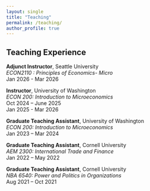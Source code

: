 ```yaml
---
layout: single
title: "Teaching"
permalink: /teaching/
author_profile: true
---
```


## Teaching Experience

**Adjunct Instructor**, Seattle University   
*ECON2110 : Principles of Economics- Micro*  
Jan 2026 - Mar 2026

**Instructor**, University of Washington  
*ECON 200: Introduction to Microeconomics*  
Oct 2024 – June 2025  
Jan 2025 - Mar 2026

**Graduate Teaching Assistant**, University of Washington  
*ECON 200: Introduction to Microeconomics*  
Jan 2023 – Mar 2024

**Graduate Teaching Assistant**, Cornell University  
*AEM 2300: International Trade and Finance*  
Jan 2022 – May 2022

**Graduate Teaching Assistant**, Cornell University  
*NBA 6540: Power and Politics in Organizations*  
Aug 2021 – Oct 2021
